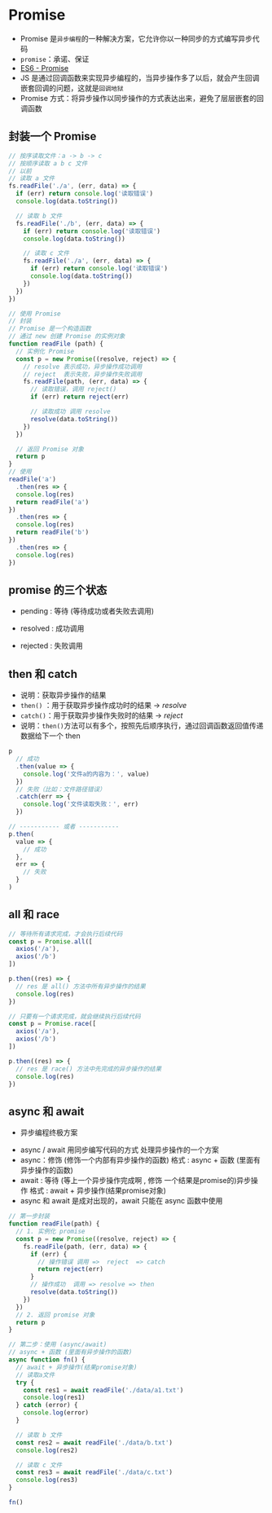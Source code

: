 # Promise

- Promise 是`异步编程`的一种解决方案，它允许你以一种同步的方式编写异步代码
- `promise`：承诺、保证
- [ES6 - Promise](http://es6.ruanyifeng.com/#docs/promise)
- JS 是通过回调函数来实现异步编程的，当异步操作多了以后，就会产生回调嵌套回调的问题，这就是`回调地狱`
- Promise 方式：将异步操作以同步操作的方式表达出来，避免了层层嵌套的回调函数



## 封装一个 Promise

```js
// 按序读取文件：a -> b -> c
// 按顺序读取 a b c 文件
// 以前
// 读取 a 文件
fs.readFile('./a', (err, data) => {
  if (err) return console.log('读取错误')
  console.log(data.toString())

  // 读取 b 文件
  fs.readFile('./b', (err, data) => {
    if (err) return console.log('读取错误')
    console.log(data.toString())

    // 读取 c 文件
    fs.readFile('./a', (err, data) => {
      if (err) return console.log('读取错误')
      console.log(data.toString())
    })
  })
})

// 使用 Promise
// 封装
// Promise 是一个构造函数
// 通过 new 创建 Promise 的实例对象
function readFile (path) {
  // 实例化 Promise
  const p = new Promise((resolve, reject) => {
    // resolve 表示成功，异步操作成功调用
    // reject  表示失败，异步操作失败调用
    fs.readFile(path, (err, data) => {
      // 读取错误，调用 reject()
      if (err) return reject(err)

      // 读取成功 调用 resolve
      resolve(data.toString())
    })
  })

  // 返回 Promise 对象
  return p
}
// 使用
readFile('a')
  .then(res => {
  console.log(res)
  return readFile('a')
})
  .then(res => {
  console.log(res)
  return readFile('b')
})
  .then(res => {
  console.log(res)
})
```



## promise 的三个状态

* pending : 等待  (等待成功或者失败去调用)

* resolved : 成功调用

* rejected : 失败调用



## then 和 catch

- 说明：获取异步操作的结果
- `then()` ：用于获取异步操作成功时的结果 -> _resolve_
- `catch()`：用于获取异步操作失败时的结果 -> _reject_
- 说明：`then()`方法可以有多个，按照先后顺序执行，通过回调函数返回值传递数据给下一个 then

```js
p
  // 成功
  .then(value => {
    console.log('文件a的内容为：', value)
  })
  // 失败（比如：文件路径错误）
  .catch(err => {
    console.log('文件读取失败：', err)
  })

// ----------- 或者 -----------
p.then(
  value => {
    // 成功
  },
  err => {
    // 失败
  }
)
```



## all 和 race

```js
// 等待所有请求完成，才会执行后续代码
const p = Promise.all([
  axios('/a'),
  axios('/b')
])

p.then((res) => {
  // res 是 all() 方法中所有异步操作的结果
  console.log(res)
})

// 只要有一个请求完成，就会继续执行后续代码
const p = Promise.race([
  axios('/a'),
  axios('/b')
])

p.then((res) => {
  // res 是 race() 方法中先完成的异步操作的结果
  console.log(res)
})
```



## async 和 await

* 异步编程终极方案

- async / await 用同步编写代码的方式 处理异步操作的一个方案
- async：修饰 (修饰一个内部有异步操作的函数)    格式 :  async + 函数 (里面有异步操作的函数)
- await : 等待 (等上一个异步操作完成啊 , 修饰 一个结果是promise的)异步操作    格式 : await + 异步操作(结果promise对象)
- async 和 await 是成对出现的，await 只能在 async 函数中使用



```js
// 第一步封装
function readFile(path) {
  // 1. 实例化 promise
  const p = new Promise((resolve, reject) => {
    fs.readFile(path, (err, data) => {
      if (err) {
        // 操作错误 调用 =>  reject  => catch
        return reject(err)
      }
      // 操作成功  调用 => resolve => then
      resolve(data.toString())
    })
  })
  // 2. 返回 promise 对象
  return p
}

// 第二步：使用 (async/await)
// async + 函数 (里面有异步操作的函数)
async function fn() {
  // await + 异步操作(结果promise对象)
  // 读取a文件
  try {
    const res1 = await readFile('./data/a1.txt')
    console.log(res1)
  } catch (error) {
    console.log(error)
  }

  // 读取 b 文件
  const res2 = await readFile('./data/b.txt')
  console.log(res2)

  // 读取 c 文件
  const res3 = await readFile('./data/c.txt')
  console.log(res3)
}

fn()
```


